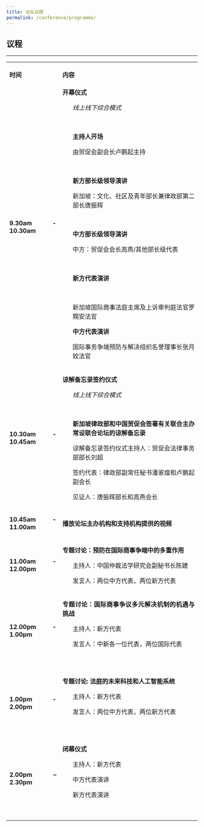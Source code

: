 ```yaml
---
title: 论坛议程
permalink: /conference/programme/
---
```


<style>
table tr td ul li {font-size: 1rem;}
  table tr td p {font-size: 1rem;}
  table tr th p {font-size: 1rem;}
</style>


## 议程

---

<table>
  <tr>
    <th>
      <p style="text-align: justify"><b>时间</b></p>
    </th>
    <th>
      <p style="text-align: justify"><b>内容</b></p>
    </th>
  </tr>
  <tr>
    <td><p style="text-align: justify"><b>9.30am - 10.30am</b></p></td>
    <td><b>开幕仪式</b>
      <ul>
        <p style="text-align: justify"><i>线上线下综合模式</i></p><br>
        <p style="text-align: justify"><b>主持人开场</b></p>
        <p style="text-align: justify">由贸促会副会长卢鹏起主持</p><br>
      	<p style="text-align: justify"><b>新方部长级领导演讲</b></p>
     	  <p style="text-align: justify">新加坡：文化、社区及青年部长兼律政部第二部长唐振辉</p><br>
        <p style="text-align: justify"><b>中方部长级领导演讲</b></p>
 	      <p style="text-align: justify">中方：贸促会会长高燕/其他部长级代表</p><br>
        <p style="text-align: justify"><b>新方代表演讲</b></p><br>
        <p style="text-align: justify">新加坡国际商事法庭主席及上诉审判庭法官罗赐安法官</p>
      	<p style="text-align: justify"><b>中方代表演讲</b></p>
      	<p style="text-align: justify">国际事务争端预防与解决组织名誉理事长张月姣法官</p>
     </ul>
    </td>
  </tr>
  <tr>
    <td><p style="text-align: justify"><b>10.30am - 10.45am</b></p></td>
    <td><p style="text-align: justify"><b>谅解备忘录签约仪式</b></p>
      <ul>
        <p style="text-align: justify"><i>线上线下综合模式</i></p><br>
        <p style="text-align: justify"><b>新加坡律政部和中国贸促会签署有关联合主办常设联合论坛的谅解备忘录</b></p>
        <p style="text-align: justify">谅解备忘录签约仪式主持人：贸促会法律事务部部长刘超</p>
        <p style="text-align: justify">签约代表：律政部副常任秘书潘家煌和卢鹏起副会长</p>
 	      <p style="text-align: justify">见证人：唐振辉部长和高燕会长</p>
      </ul>
    </td>
  </tr>
    <tr>
      <td><p style="text-align: justify"><b>10.45am - 11.00am</b></p></td>
      <td><p style="text-align: justify"><b>播放论坛主办机构和支持机构提供的视频</b></p>
      </td>
  </tr>
    <tr>
      <td><p style="text-align: justify"><b>11.00am - 12.00pm</b></p></td>
      <td><p style="text-align: justify"><b>专题讨论：预防在国际商事争端中的多重作用</b></p>
      <ul>
        <p style="text-align: justify">主持人：中国仲裁法学研究会副秘书长陈建</p>
        <p style="text-align: justify">发言人：两位中方代表，两位新方代表</p>
      </ul>
    </td>
  </tr>
    <tr>
      <td><p style="text-align: justify"><b>12.00pm - 1.00pm</b></p></td>
      <td><p style="text-align: justify"><b>专题讨论：国际商事争议多元解决机制的机遇与挑战</b></p>
      <ul>
        <p style="text-align: justify">主持人：新方代表</p>
        <p style="text-align: justify">发言人：中新各一位代表，两位国际代表</p>
     </ul>
    </td>
  </tr>
    <tr>
      <td><p style="text-align: justify"><b>1.00pm - 2.00pm</b></p></td>
      <td><p style="text-align: justify"><b>专题讨论: 法庭的未来科技和人工智能系统</b></p>
      <ul>
      <p style="text-align: justify">主持人：新方代表</p>
      <p style="text-align: justify">发言人：两位中方代表，两位新方代表</p>
    </ul>
   </td>
  </tr>
    <tr>
      <td><p style="text-align: justify"><b>2.00pm – 2.30pm</b></p></td>
      <td><p style="text-align: justify"><b>闭幕仪式</b></p>
      <ul>
      <p style="text-align: justify">主持人：新方代表</p>
      <p style="text-align: justify">中方代表演讲</p>
      <p style="text-align: justify">新方代表演讲</p>
    </ul>
   </td>
  </tr>
</table>
